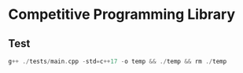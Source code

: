# Competitive Programming Library

## Test
```cpp
g++ ./tests/main.cpp -std=c++17 -o temp && ./temp && rm ./temp
```